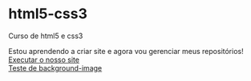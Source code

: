 # html5-css3
 Curso de html5 e css3 

Estou aprendendo a criar site e agora vou gerenciar meus repositórios! <br>
<a href="https://github.com/MadelineAlmeida09/html5-css3/blob/main/modulo2/ex21/desafio10/des10.html">Executar o nosso site</a>
<br>
<a href="https://github.com/MadelineAlmeida09/html5-css3/blob/main/modulo3/ex22/fundo06.html">Teste de background-image</a>

